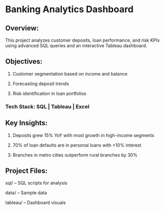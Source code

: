 # Banking Analytics Dashboard

## Overview:
This project analyzes customer deposits, loan performance, and risk KPIs using advanced SQL queries and an interactive Tableau dashboard.

## Objectives:

1. Customer segmentation based on income and balance

2. Forecasting deposit trends

3. Risk identification in loan portfolios

### Tech Stack: SQL | Tableau | Excel

## Key Insights:

1. Deposits grew 15% YoY with most growth in high-income segments

2. 70% of loan defaults are in personal loans with >10% interest

3. Branches in metro cities outperform rural branches by 30%

## Project Files:

sql/ – SQL scripts for analysis

data/ – Sample data

tableau/ – Dashboard visuals
